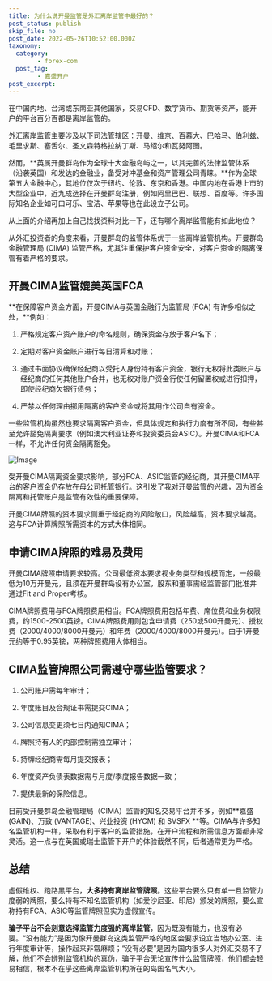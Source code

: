 ```yaml
---
title: 为什么说开曼监管是外汇离岸监管中最好的？
post_status: publish
skip_file: no
post_date: 2022-05-26T10:52:00.000Z
taxonomy:
  category:
        - forex-com
  post_tag:
        - 嘉盛开户
post_excerpt: 
---
```

在中国内地、台湾或东南亚其他国家，交易CFD、数字货币、期货等资产，能开户的平台百分百都是离岸监管的。

外汇离岸监管主要涉及以下司法管辖区：开曼、维京、百慕大、巴哈马、伯利兹、毛里求斯、塞舌尔、圣文森特格拉纳丁斯、马绍尔和瓦努阿图。

然而，**英属开曼群岛作为全球十大金融岛屿之一，以其完善的法律监管体系（沿袭英国）和发达的金融业，备受对冲基金和资产管理公司青睐。**作为全球第五大金融中心，其地位仅次于纽约、伦敦、东京和香港。中国内地在香港上市的大型企业中，近九成选择在开曼群岛注册，例如阿里巴巴、联想、百度等。许多国际知名企业如可口可乐、宝洁、苹果等也在此设立子公司。

从上面的介绍再加上自己找找资料对比一下，还有哪个离岸监管能有如此地位？

从外汇投资者的角度来看，开曼群岛的监管体系优于一些离岸监管机构。开曼群岛金融管理局 (CIMA) 监管严格，尤其注重保护客户资金安全，对客户资金的隔离保管有着严格的要求。

## 开曼CIMA监管媲美英国FCA

**在保障客户资金方面，开曼CIMA与英国金融行为监管局 (FCA) 有许多相似之处，**例如：

1. 严格规定客户资产账户的命名规则，确保资金存放于客户名下；

1. 定期对客户资金账户进行每日清算和对账；

1. 通过书面协议确保经纪商以受托人身份持有客户资金，银行无权将此类账户与经纪商的任何其他账户合并，也无权对账户资金行使任何留置权或进行扣押，即使经纪商欠银行债务；

1. 严禁以任何理由挪用隔离的客户资金或将其用作公司自有资金。

一些监管机构虽然也要求隔离客户资金，但具体规定和执行力度有所不同，有些甚至允许豁免隔离要求（例如澳大利亚证券和投资委员会ASIC）。开曼CIMA和FCA一样，不允许任何资金隔离豁免。

![Image](https://prod-files-secure.s3.us-west-2.amazonaws.com/39ed1227-6d7d-4570-be36-9ccd4a2c4241/bd849744-3fcb-4a37-8312-357962c8f065/image.png?X-Amz-Algorithm=AWS4-HMAC-SHA256&X-Amz-Content-Sha256=UNSIGNED-PAYLOAD&X-Amz-Credential=ASIAZI2LB4665UIZVTZA%2F20250708%2Fus-west-2%2Fs3%2Faws4_request&X-Amz-Date=20250708T221340Z&X-Amz-Expires=3600&X-Amz-Security-Token=IQoJb3JpZ2luX2VjEI3%2F%2F%2F%2F%2F%2F%2F%2F%2F%2FwEaCXVzLXdlc3QtMiJGMEQCIH811khAL1%2FkuZJSPTfWLIsMu5eUvDX3amAdVWRvJVUrAiAF71ZleXMGD8yzXSI9OR8%2B%2BgpF7D7I9TXZe7YtBvXusCqIBAiW%2F%2F%2F%2F%2F%2F%2F%2F%2F%2F8BEAAaDDYzNzQyMzE4MzgwNSIMVLRfuYkquv8kHEjeKtwDJNI%2B%2Bnfa7vCU%2BDGgfvMQdbDXyrnuz8%2BCG1L70eeTUo4ANwxCuI6wt13F5dQz1lcmTsUltmolfxcoh6c6hBfPqBAGhtR2tUZu3sUk3awNYF6lCiaZo7q50WFFTVGZv3MvNuwFByp33BOrGnrKZj6O0H5mW2BcCBTE%2BT2CbbHPsTJGesVyY8OeHUUTIK9CNE11ne7pbvtFZ3FSHl7hYV3PgqMfwrD7UvAsxXjE5urvzWvyxvOMzrYSz%2FzueTPQpq%2FIPggJcIb6e2Yo29%2BS9bdEDM2GpvJQHuFnBjCHhMevNwJdr21d1x1fmU5uax%2Bk5yeBcuWebAKHn7UrUTHwVR%2FYsuE951JhXR9cpkZX2XfK6ysv%2BWeGo4NnidY4Z%2FTMdKAJVg%2B4DG7v0vMJ5Xt1gS6rz0h4tdoiV%2Fi6fgxy2Te%2BJQLLs3p1cxL4E7Jsk6BHMkYWrrBOmzqkkfHTv2wXEeEp%2B9vNc0JQY9wCY6IvmEb8AJLoHTuSxodwfesAu%2FF0POxQquCpXCpaAUgNy4sT4sGQLAkViL9HVsklEM7JfgzS5p1QDz4xpJ4fC6XGkgjpxv4YHeEYsmCGN4uXMO5HEn6NxfXY9GtpK5ZMQqvIxbhqHRfGpVlpERJnJ1EcogowoZW2wwY6pgFG3WDNXkMujyERX5bh09O72mSKMkfBs%2BQbLLb4dSGOx0FVJ1TZcEiOmifZBWMUt3lm3BohridEaVyuHZ1DROGdTER%2F7mZQtLvQ887IEtuTYKvqG1nmYgk1cTuMRTIF3aG2hlkuQdX7WHGuCwBuqxXdQKCzj%2BW9QFSgYO4J6TLGlIXbez3T%2FFfhEjYBJDvEMPosJaXaEToBlRNZVvK8MmN5cV9iGJOr&X-Amz-Signature=f32be6ef04c2b0a16af5c67f798157cc60f3542ec6b736d9ac37d28a2e6e50d8&X-Amz-SignedHeaders=host&x-amz-checksum-mode=ENABLED&x-id=GetObject)

受开曼CIMA隔离资金要求影响，部分FCA、ASIC监管的经纪商，其开曼CIMA平台的客户资金仍存放在母公司托管银行。这引发了我对开曼监管的兴趣，因为资金隔离和托管账户是监管有效性的重要保障。

开曼CIMA牌照的资本要求侧重于经纪商的风险敞口，风险越高，资本要求越高。这与FCA计算牌照所需资本的方式大体相同。

## **申请CIMA牌照的难易及费用**

开曼CIMA牌照申请要求较高。公司最低资本要求视业务类型和规模而定，一般最低为10万开曼元，且须在开曼群岛设有办公室，股东和董事需经监管部门批准并通过Fit and Proper考核。

CIMA牌照费用与FCA牌照费用相当。FCA牌照费用包括年费、席位费和业务权限费，约1500-2500英镑。CIMA牌照费用则包含申请费（250或500开曼元）、授权费（2000/4000/8000开曼元）和年费（2000/4000/8000开曼元）。由于1开曼元约等于0.95英镑，两种牌照费用大体相当。

## CIMA监管牌照公司需遵守哪些监管要求？

1. 公司账户需每年审计；

1. 年度账目及合规证书需提交CIMA；

1. 公司信息变更须七日内通知CIMA；

1. 牌照持有人的内部控制需独立审计；

1. 持牌经纪商需每月提交报表；

1. 年度资产负债表数据需与月度/季度报告数据一致；

1. 提供最新的保险信息。

目前受开曼群岛金融管理局（CIMA）监管的知名交易平台并不多，例如**嘉盛 (GAIN)、万致 (VANTAGE)、兴业投资 (HYCM) 和 SVSFX **等。CIMA与许多知名监管机构一样，采取有利于客户的监管措施，在开户流程和所需信息方面都非常灵活。这一点与在英国或瑞士监管下开户的体验截然不同，后者通常更为严格。

## 总结

虚假维权、跑路黑平台，**大多持有离岸监管牌照**。这些平台要么只有单一且监管力度弱的牌照，要么持有不知名监管机构（如爱沙尼亚、印尼）颁发的牌照，要么宣称持有FCA、ASIC等监管牌照但实为虚假宣传。

**骗子平台不会刻意选择监管力度强的离岸监管**，因为既没有能力，也没有必要。“没有能力”是因为像开曼群岛这类监管严格的地区会要求设立当地办公室、进行年度审计等，操作起来非常麻烦；“没有必要”是因为国内很多人对外汇交易不了解，他们不会辨别监管机构的真伪，骗子平台无论宣传什么监管牌照，他们都会轻易相信，根本不在乎这些离岸监管机构所在的岛国名气大小。